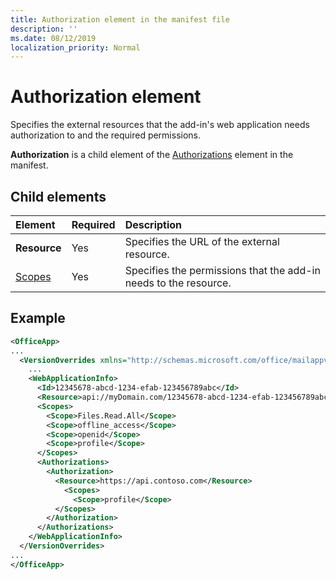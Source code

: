 ```yaml
---
title: Authorization element in the manifest file
description: ''
ms.date: 08/12/2019
localization_priority: Normal
---
```


# Authorization element

Specifies the external resources that the add-in's web application needs authorization to and the required permissions.

**Authorization** is a child element of the [Authorizations](authorizations.md) element in the manifest.

## Child elements

|  Element |  Required  |  Description  |
|:-----|:-----|:-----|
|  **Resource**  |  Yes   |  Specifies the URL of the external resource.|
|  [Scopes](scopes.md)                |  Yes  |  Specifies the permissions that the add-in needs to the resource.  |

## Example

```xml
<OfficeApp>
...
  <VersionOverrides xmlns="http://schemas.microsoft.com/office/mailappversionoverrides" xsi:type="VersionOverridesV1_0">
    ...
    <WebApplicationInfo>
      <Id>12345678-abcd-1234-efab-123456789abc</Id>
      <Resource>api://myDomain.com/12345678-abcd-1234-efab-123456789abc</Resource>
      <Scopes>
        <Scope>Files.Read.All</Scope>
        <Scope>offline_access</Scope>
        <Scope>openid</Scope>
        <Scope>profile</Scope>
      </Scopes>
      <Authorizations>
        <Authorization>
          <Resource>https://api.contoso.com</Resource>
            <Scopes>
              <Scope>profile</Scope>
          </Scopes>
        </Authorization>
      </Authorizations>
    </WebApplicationInfo>
  </VersionOverrides>
...
</OfficeApp>
```
